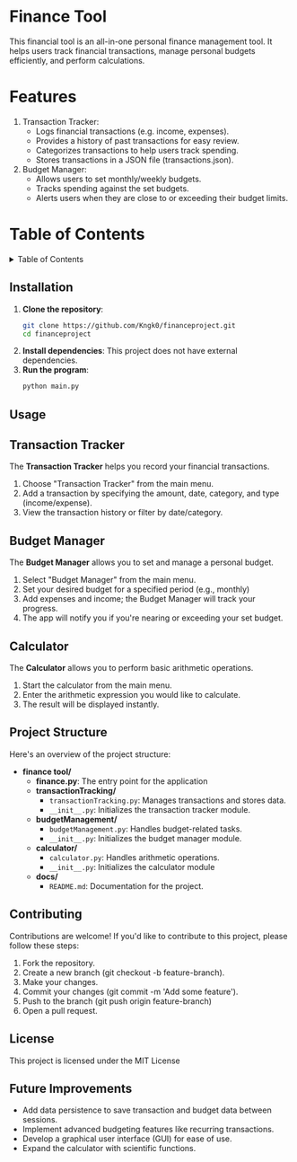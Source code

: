 # Finance Tool
This financial tool is an all-in-one personal finance management tool. It helps users track financial transactions, manage personal budgets efficiently, and perform calculations.

# Features

1. Transaction Tracker:
   - Logs financial transactions (e.g. income, expenses).
   - Provides a history of past transactions for easy review.
   - Categorizes transactions to help users track spending.
   - Stores transactions in a JSON file (transactions.json).
2. Budget Manager:
   - Allows users to set monthly/weekly budgets.
   - Tracks spending against the set budgets.
   - Alerts users when they are close to or exceeding their budget limits.
  
# Table of Contents

<details>
   <Summary>Table of Contents</Summary>

   - [Installation](#installation)
   - [Usage](#usage)
      - [Transaction Tracker](#transaction-tracker)
      - [Budget Manager](#budget-manager)
      - [Calculator](#calculator)
   - [Project Structure](#project-structure)
   - [Contributing](#contributing)
   - [License](#license)
</details>

## Installation

1. **Clone the repository**:
   ```bash
   git clone https://github.com/Kngk0/financeproject.git
   cd financeproject
2. **Install dependencies**:
   This project does not have external dependencies.
3. **Run the program**:
   ```bash
   python main.py

## Usage

## Transaction Tracker

The **Transaction Tracker** helps you record your financial transactions.

1. Choose "Transaction Tracker" from the main menu.
2. Add a transaction by specifying the amount, date, category, and type (income/expense).
3. View the transaction history or filter by date/category.

## Budget Manager

The **Budget Manager** allows you to set and manage a personal budget.

1. Select "Budget Manager" from the main menu.
2. Set your desired budget for a specified period (e.g., monthly)
3. Add expenses and income; the Budget Manager will track your progress.
4. The app will notify you if you're nearing or exceeding your set budget.

## Calculator

The **Calculator** allows you to perform basic arithmetic operations.

1. Start the calculator from the main menu.
2. Enter the arithmetic expression you would like to calculate.
3. The result will be displayed instantly.

## Project Structure

Here's an overview of the project structure:

- **finance tool/**
   - **finance.py**: The entry point for the application
   - **transactionTracking/**
      - `transactionTracking.py`: Manages transactions and stores data.
      - `__init__.py`: Initializes the transaction tracker module.
   - **budgetManagement/**
      - `budgetManagement.py`: Handles budget-related tasks.
      - `__init__.py`: Initializes the budget manager module.
  - **calculator/**
     - `calculator.py`: Handles arithmetic operations.
     - `__init__.py`: Initializes the calculator module
   - **docs/**
      - `README.md`: Documentation for the project.

## Contributing

Contributions are welcome! If you'd like to contribute to this project, please follow these steps:

1. Fork the repository.
2. Create a new branch (git checkout -b feature-branch).
3. Make your changes.
4. Commit your changes (git commit -m 'Add some feature').
5. Push to the branch (git push origin feature-branch)
6. Open a pull request.

## License

This project is licensed under the MIT License

## Future Improvements

- Add data persistence to save transaction and budget data between sessions.
- Implement advanced budgeting features like recurring transactions.
- Develop a graphical user interface (GUI) for ease of use.
- Expand the calculator with scientific functions.
